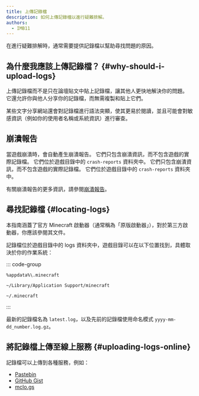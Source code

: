 ```yaml
---
title: 上傳記錄檔
description: 如何上傳記錄檔以進行疑難排解。
authors:
  - IMB11
---
```


在進行疑難排解時，通常需要提供記錄檔以幫助尋找問題的原因。

## 為什麼我應該上傳記錄檔？ {#why-should-i-upload-logs}

上傳記錄檔而不是只在論壇貼文中貼上記錄檔，讓其他人更快地解決你的問題。 它還允許你與他人分享你的記錄檔，而無需複製和貼上它們。

某些文字分享網站還會對記錄檔進行語法突顯，使其更易於閱讀，並且可能會對敏感資訊（例如你的使用者名稱或系統資訊）進行審查。

## 崩潰報告

當遊戲崩潰時，會自動產生崩潰報告。 它們只包含崩潰資訊，而不包含遊戲的實際記錄檔。 它們位於遊戲目錄中的 `crash-reports` 資料夾中。 它們只包含崩潰資訊，而不包含遊戲的實際記錄檔。 它們位於遊戲目錄中的 `crash-reports` 資料夾中。

有關崩潰報告的更多資訊，請參閱[崩潰報告](./crash-reports)。

## 尋找記錄檔 {#locating-logs}

本指南涵蓋了官方 Minecraft 啟動器（通常稱為「原版啟動器」），對於第三方啟動器，你應該參閱其文件。

記錄檔位於遊戲目錄中的 logs 資料夾中，遊戲目錄可以在以下位置找到，具體取決於你的作業系統：

::: code-group

```:no-line-numbers [Windows]
%appdata%\.minecraft
```

```:no-line-numbers [macOS]
~/Library/Application Support/minecraft
```

```:no-line-numbers [Linux]
~/.minecraft
```

:::

最新的記錄檔名為 `latest.log`，以及先前的記錄檔使用命名模式 `yyyy-mm-dd_number.log.gz`。

## 將記錄檔上傳至線上服務 {#uploading-logs-online}

記錄檔可以上傳到各種服務，例如：

- [Pastebin](https://pastebin.com/)
- [GitHub Gist](https://gist.github.com/)
- [mclo.gs](https://mclo.gs/)
